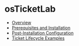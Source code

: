 # osTicketLab

  - [Overview](https://github.com/Sophia-Torres/osticket-overview)
  - [Prerequisites and Installation](https://github.com/Sophia-Torres/osticket-prereqs)
  - [Post-Installation Configuration](https://github.com/Sophia-Torres/osticket-postinstall)
  - [Ticket Lifecycle Examples](https://github.com/Sophia-Torres/osticket-ticket-lifecycle)
